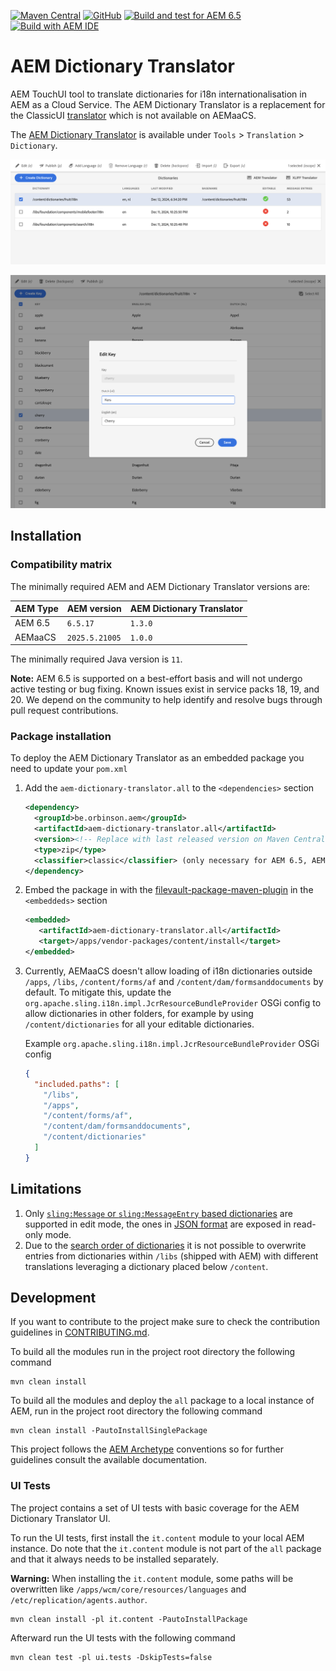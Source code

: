 [![Maven Central](https://img.shields.io/maven-central/v/be.orbinson.aem/aem-dictionary-translator)](https://search.maven.org/artifact/be.orbinson.aem/aem-dictionary-translator.all)
[![GitHub](https://img.shields.io/github/v/release/orbinson/aem-dictionary-translator)](https://github.com/orbinson/aem-dictionary-translator/releases)
[![Build and test for AEM 6.5](https://github.com/orbinson/aem-dictionary-translator/actions/workflows/build.yml/badge.svg)](https://github.com/orbinson/aem-dictionary-translator/actions/workflows/build.yml)
[![Build with AEM IDE](https://img.shields.io/badge/Built%20with-AEM%20IDE-orange)](https://plugins.jetbrains.com/plugin/9269-aem-ide)

# AEM Dictionary Translator

AEM TouchUI tool to translate dictionaries for i18n internationalisation in AEM as a Cloud Service. The AEM
Dictionary Translator is a replacement for the
ClassicUI [translator](http://localhost:4502/libs/cq/i18n/translator.html) which is not available on AEMaaCS.

The [AEM Dictionary Translator](http://localhost:4502/tools/translation/dictionaries.html) is available under `Tools` >
`Translation` > `Dictionary`.

![Dictionaries](docs/assets/dictionaries.png)

![Key](docs/assets/key.png)

## Installation




### Compatibility matrix

The minimally required AEM and AEM Dictionary Translator versions are:

| AEM Type | AEM version                     | AEM Dictionary Translator |
|----------|---------------------------------|---------------------------|
| AEM 6.5  | `6.5.17`                         | `1.3.0`                   |
| AEMaaCS  | `2025.5.21005`                   | `1.0.0`                   |

The minimally required Java version is `11`.

**Note:** AEM 6.5 is supported on a best-effort basis and will not undergo active testing or bug fixing. Known issues exist in service packs 18, 19, and 20. We depend on the community to help identify and resolve bugs through pull request contributions.

### Package installation

To deploy the AEM Dictionary Translator as an embedded package you need to update your `pom.xml`

1. Add the `aem-dictionary-translator.all` to the `<dependencies>` section

   ```xml
   <dependency>
     <groupId>be.orbinson.aem</groupId>
     <artifactId>aem-dictionary-translator.all</artifactId>
     <version><!-- Replace with last released version on Maven Central --></version>
     <type>zip</type>
     <classifier>classic</classifier> (only necessary for AEM 6.5, AEMaaCS uses the one without classifier)
   </dependency>
   ```

2. Embed the package in with
   the [filevault-package-maven-plugin](https://jackrabbit.apache.org/filevault-package-maven-plugin/) in
   the `<embeddeds>` section

   ```xml
   <embedded>
      <artifactId>aem-dictionary-translator.all</artifactId>
      <target>/apps/vendor-packages/content/install</target>
   </embedded>
   ```

3. Currently, AEMaaCS doesn't allow loading of i18n dictionaries outside `/apps`,  `/libs`, `/content/forms/af` and
   `/content/dam/formsanddocuments` by default.
  To mitigate this, update the `org.apache.sling.i18n.impl.JcrResourceBundleProvider` OSGi config to allow dictionaries in
  other folders, for example by using `/content/dictionaries` for all your editable dictionaries.

   Example `org.apache.sling.i18n.impl.JcrResourceBundleProvider` OSGi config

   ```json
   {
     "included.paths": [
       "/libs",
       "/apps",
       "/content/forms/af",
       "/content/dam/formsanddocuments",
       "/content/dictionaries"
     ]
   }
   ```

## Limitations

1. Only [`sling:Message` or `sling:MessageEntry` based dictionaries](https://sling.apache.org/documentation/bundles/internationalization-support-i18n.html#slingmessageentry-jcrprimarytype-or-slingmessage-jcrmixintypes-based) are supported in edit mode, the ones in [JSON format](https://github.com/orbinson/aem-dictionary-translator/issues/26) are exposed in read-only mode.
2. Due to the [search order of dictionaries](https://sling.apache.org/documentation/bundles/internationalization-support-i18n.html#resourcebundle-hierarchies) it is not possible to overwrite entries from dictionaries within `/libs` (shipped with AEM) with different translations leveraging a dictionary placed below `/content`.

## Development

If you want to contribute to the project make sure to check the contribution guidelines in [CONTRIBUTING.md](CONTRIBUTING.md).

To build all the modules run in the project root directory the following command

```shell
mvn clean install
```

To build all the modules and deploy the `all` package to a local instance of AEM, run in the project root directory the
following command

```shell
mvn clean install -PautoInstallSinglePackage
```

This project follows the [AEM Archetype](https://github.com/adobe/aem-project-archetype) conventions so for further
guidelines consult the available documentation.

### UI Tests

The project contains a set of UI tests with basic coverage for the AEM Dictionary Translator UI.

To run the UI tests, first install the `it.content` module to your local AEM instance.
Do note that the `it.content` module is not part of the `all` package and that it always needs to be installed separately.

**Warning:** When installing the `it.content` module, some paths will be overwritten like `/apps/wcm/core/resources/languages` and `/etc/replication/agents.author`.

```shell
mvn clean install -pl it.content -PautoInstallPackage
```

Afterward run the UI tests with the following command

```shell
mvn clean test -pl ui.tests -DskipTests=false
```
